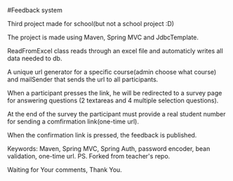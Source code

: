 #Feedback system

Third project made for school(but not a school project :D)

The project is made using Maven, Spring MVC and JdbcTemplate.

ReadFromExcel class reads through an excel file and automaticly writes all data needed to db.

A unique url generator for a specific course(admin choose what course) and mailSender that sends the url to
all participants.

When a participant presses the link, he will be redirected to a survey page for answering questions
(2 textareas and 4 multiple selection questions).

At the end of the survey the participant must provide a real student number for sending a comfirmation link(one-time url).

When the confirmation link is pressed, the feedback is published.

Keywords: Maven, Spring MVC, Spring Auth, password encoder, bean validation, one-time url.
PS. Forked from teacher's repo.

Waiting for Your comments,
Thank You.
